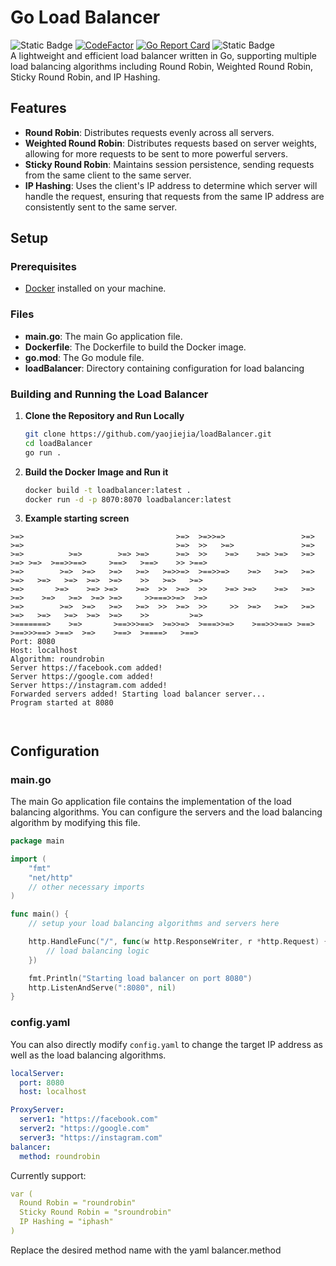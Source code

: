 # Go Load Balancer
![Static Badge](https://img.shields.io/badge/go%20version-1.20-green)
[![CodeFactor](https://www.codefactor.io/repository/github/yaojiejia/loadbalancer/badge)](https://www.codefactor.io/repository/github/yaojiejia/loadbalancer)
[![Go Report Card](https://goreportcard.com/badge/github.com/yaojiejia/loadBalancer)](https://goreportcard.com/report/github.com/yaojiejia/loadBalancer)
![Static Badge](https://img.shields.io/badge/license-MIT-green)\
A lightweight and efficient load balancer written in Go, supporting multiple load balancing algorithms including Round Robin, Weighted Round Robin, Sticky Round Robin, and IP Hashing.

## Features

- **Round Robin**: Distributes requests evenly across all servers.
- **Weighted Round Robin**: Distributes requests based on server weights, allowing for more requests to be sent to more powerful servers.
- **Sticky Round Robin**: Maintains session persistence, sending requests from the same client to the same server.
- **IP Hashing**: Uses the client's IP address to determine which server will handle the request, ensuring that requests from the same IP address are consistently sent to the same server.

## Setup

### Prerequisites

- [Docker](https://www.docker.com/products/docker-desktop) installed on your machine.

### Files

- **main.go**: The main Go application file.
- **Dockerfile**: The Dockerfile to build the Docker image.
- **go.mod**: The Go module file.
- **loadBalancer**: Directory containing configuration for load balancing

### Building and Running the Load Balancer

1. **Clone the Repository and Run Locally**

   ```sh
   git clone https://github.com/yaojiejia/loadBalancer.git
   cd loadBalancer
   go run .
2. **Build the Docker Image and Run it**
   ```sh
   docker build -t loadbalancer:latest .
   docker run -d -p 8070:8070 loadbalancer:latest
3. **Example starting screen**
```shell
>=>                                  >=>  >=>>=>                 >=>                                                 
>=>                                  >=>  >>   >=>               >=>                                                 
>=>          >=>        >=> >=>      >=>  >>    >=>    >=> >=>   >=>    >=> >=>  >==>>==>     >==>   >==>    >> >==> 
>=>        >=>  >=>   >=>   >=>   >=>>=>  >==>>=>    >=>   >=>   >=>  >=>   >=>   >=>  >=>  >=>    >>   >=>   >=>    
>=>       >=>    >=> >=>    >=>  >>  >=>  >>    >=> >=>    >=>   >=> >=>    >=>   >=>  >=> >=>     >>===>>=>  >=>    
>=>        >=>  >=>   >=>   >=>  >>  >=>  >>     >>  >=>   >=>   >=>  >=>   >=>   >=>  >=>  >=>    >>         >=>    
>=======>    >=>       >==>>>==>  >=>>=>  >===>>=>    >==>>>==> >==>   >==>>>==> >==>  >=>    >==>  >====>   >==>
Port: 8080
Host: localhost
Algorithm: roundrobin
Server https://facebook.com added!
Server https://google.com added!
Server https://instagram.com added!
Forwarded servers added! Starting load balancer server...
Program started at 8080

                                                                                                                     
```

   
## Configuration

### main.go

The main Go application file contains the implementation of the load balancing algorithms. You can configure the servers and the load balancing algorithm by modifying this file.

```go
package main

import (
    "fmt"
    "net/http"
    // other necessary imports
)

func main() {
    // setup your load balancing algorithms and servers here

    http.HandleFunc("/", func(w http.ResponseWriter, r *http.Request) {
        // load balancing logic
    })

    fmt.Println("Starting load balancer on port 8080")
    http.ListenAndServe(":8080", nil)
}
```
### config.yaml

You can also directly modify `config.yaml` to change the target IP address as well as the load balancing algorithms.
```yaml
localServer:
  port: 8080
  host: localhost

ProxyServer:
  server1: "https://facebook.com"
  server2: "https://google.com"
  server3: "https://instagram.com"
balancer:
  method: roundrobin
```
Currently support:
```yaml
var (
  Round Robin = "roundrobin"
  Sticky Round Robin = "sroundrobin"
  IP Hashing = "iphash"
)
```
Replace the desired method name with the yaml balancer.method

